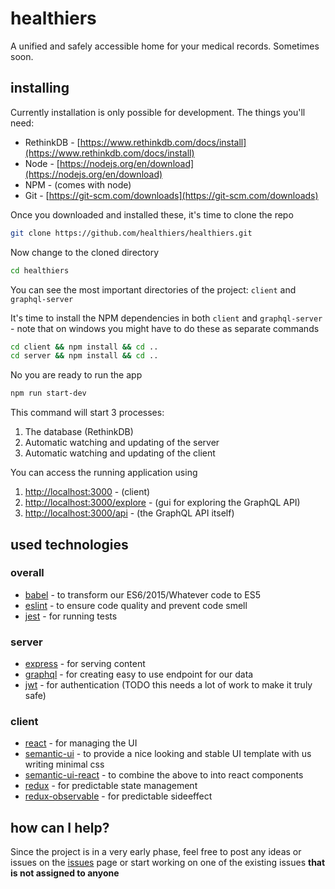 # healthiers

A unified and safely accessible home for your medical records. Sometimes soon.

## installing

Currently installation is only possible for development. The things you'll need:

* RethinkDB - [https://www.rethinkdb.com/docs/install](https://www.rethinkdb.com/docs/install)
* Node - [https://nodejs.org/en/download](https://nodejs.org/en/download)
* NPM - (comes with node)
* Git - [https://git-scm.com/downloads](https://git-scm.com/downloads)

Once you downloaded and installed these, it's time to clone the repo

```bash
git clone https://github.com/healthiers/healthiers.git
```
Now change to the cloned directory

```bash
cd healthiers
```
You can see the most important directories of the project: `client` and `graphql-server`

It's time to install the NPM dependencies in both `client` and `graphql-server` - 
note that on windows you might have to do these as separate commands

```bash
cd client && npm install && cd ..
cd server && npm install && cd ..
```
No you are ready to run the app

```bash
npm run start-dev
```

This command will start 3 processes:

1. The database (RethinkDB)
2. Automatic watching and updating of the server
3. Automatic watching and updating of the client

You can access the running application using

1. [http://localhost:3000](http://localhost:3000) - (client)
2. [http://localhost:3000/explore](http://localhost:3000/explore) - (gui for exploring the GraphQL API)
3. [http://localhost:3000/api](http://localhost:3000/api) - (the GraphQL API itself)

## used technologies

### overall 
* [babel](https://babeljs.io/) - to transform our ES6/2015/Whatever code to ES5
* [eslint](http://eslint.org/) - to ensure code quality and prevent code smell
* [jest](https://facebook.github.io/jest/) - for running tests

### server
* [express](http://expressjs.com/) - for serving content
* [graphql](http://graphql.org/graphql-js/) - for creating easy to use endpoint for our data
* [jwt](https://jwt.io/) - for authentication (TODO this needs a lot of work to make it truly safe)

### client
* [react](https://facebook.github.io/react/) - for managing the UI
* [semantic-ui](http://semantic-ui.com/) - to provide a nice looking and stable UI template with us writing minimal css
* [semantic-ui-react](http://react.semantic-ui.com/) - to combine the above to into react components
* [redux](http://redux.js.org/) - for predictable state management
* [redux-observable](https://redux-observable.js.org/) - for predictable sideeffect

## how can I help?

Since the project is in a very early phase, feel free to post any ideas or issues
on the [issues](https://github.com/healthiers/healthiers/issues) page or start working
on one of the existing issues **that is not assigned to anyone**